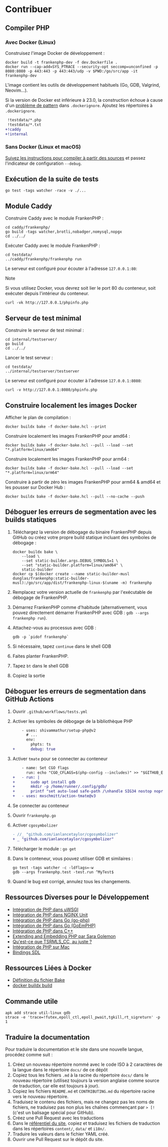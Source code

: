 # Contribuer

## Compiler PHP

### Avec Docker (Linux)

Construisez l'image Docker de développement :

```console
docker build -t frankenphp-dev -f dev.Dockerfile .
docker run --cap-add=SYS_PTRACE --security-opt seccomp=unconfined -p 8080:8080 -p 443:443 -p 443:443/udp -v $PWD:/go/src/app -it frankenphp-dev
```

L'image contient les outils de développement habituels (Go, GDB, Valgrind, Neovim...).

Si la version de Docker est inférieure à 23.0, la construction échoue à cause d'un [problème de pattern](https://github.com/moby/moby/pull/42676) dans `.dockerignore`. Ajoutez les répertoires à `.dockerignore`.

```patch
 !testdata/*.php
 !testdata/*.txt
+!caddy
+!internal
```

### Sans Docker (Linux et macOS)

[Suivez les instructions pour compiler à partir des sources](compile.md) et passez l'indicateur de configuration `--debug`.

## Exécution de la suite de tests

```console
go test -tags watcher -race -v ./...
```

## Module Caddy

Construire Caddy avec le module FrankenPHP :

```console
cd caddy/frankenphp/
go build -tags watcher,brotli,nobadger,nomysql,nopgx
cd ../../
```

Exécuter Caddy avec le module FrankenPHP :

```console
cd testdata/
../caddy/frankenphp/frankenphp run
```

Le serveur est configuré pour écouter à l'adresse `127.0.0.1:80`:

> [!NOTE]
>
> Si vous utilisez Docker, vous devrez soit lier le port 80 du conteneur, soit exécuter depuis l'intérieur du conteneur.

```console
curl -vk http://127.0.0.1/phpinfo.php
```

## Serveur de test minimal

Construire le serveur de test minimal :

```console
cd internal/testserver/
go build
cd ../../
```

Lancer le test serveur :

```console
cd testdata/
../internal/testserver/testserver
```

Le serveur est configuré pour écouter à l'adresse `127.0.0.1:8080`:

```console
curl -v http://127.0.0.1:8080/phpinfo.php
```

## Construire localement les images Docker

Afficher le plan de compilation :

```console
docker buildx bake -f docker-bake.hcl --print
```

Construire localement les images FrankenPHP pour amd64 :

```console
docker buildx bake -f docker-bake.hcl --pull --load --set "*.platform=linux/amd64"
```

Construire localement les images FrankenPHP pour arm64 :

```console
docker buildx bake -f docker-bake.hcl --pull --load --set "*.platform=linux/arm64"
```

Construire à partir de zéro les images FrankenPHP pour arm64 & amd64 et les pousser sur Docker Hub :

```console
docker buildx bake -f docker-bake.hcl --pull --no-cache --push
```

## Déboguer les erreurs de segmentation avec les builds statiques

1. Téléchargez la version de débogage du binaire FrankenPHP depuis GitHub ou créez votre propre build statique incluant des symboles de débogage :

   ```console
   docker buildx bake \
       --load \
       --set static-builder.args.DEBUG_SYMBOLS=1 \
       --set "static-builder.platform=linux/amd64" \
       static-builder
   docker cp $(docker create --name static-builder-musl dunglas/frankenphp:static-builder-musl):/go/src/app/dist/frankenphp-linux-$(uname -m) frankenphp
   ```

2. Remplacez votre version actuelle de `frankenphp` par l'exécutable de débogage de FrankenPHP.
3. Démarrez FrankenPHP comme d'habitude (alternativement, vous pouvez directement démarrer FrankenPHP avec GDB : `gdb --args frankenphp run`).
4. Attachez-vous au processus avec GDB :

   ```console
   gdb -p `pidof frankenphp`
   ```

5. Si nécessaire, tapez `continue` dans le shell GDB
6. Faites planter FrankenPHP.
7. Tapez `bt` dans le shell GDB
8. Copiez la sortie

## Déboguer les erreurs de segmentation dans GitHub Actions

1. Ouvrir `.github/workflows/tests.yml`
2. Activer les symboles de débogage de la bibliothèque PHP

   ```patch
       - uses: shivammathur/setup-php@v2
         # ...
         env:
           phpts: ts
   +       debug: true
   ```

3. Activer `tmate` pour se connecter au conteneur

   ```patch
       - name: Set CGO flags
         run: echo "CGO_CFLAGS=$(php-config --includes)" >> "$GITHUB_ENV"
   +   - run: |
   +       sudo apt install gdb
   +       mkdir -p /home/runner/.config/gdb/
   +       printf "set auto-load safe-path /\nhandle SIG34 nostop noprint pass" > /home/runner/.config/gdb/gdbinit
   +   - uses: mxschmitt/action-tmate@v3
   ```

4. Se connecter au conteneur
5. Ouvrir `frankenphp.go`
6. Activer `cgosymbolizer`

   ```patch
   - //_ "github.com/ianlancetaylor/cgosymbolizer"
   + _ "github.com/ianlancetaylor/cgosymbolizer"
   ```

7. Télécharger le module : `go get`
8. Dans le conteneur, vous pouvez utiliser GDB et similaires :

   ```console
   go test -tags watcher -c -ldflags=-w
   gdb --args frankenphp.test -test.run ^MyTest$
   ```

9. Quand le bug est corrigé, annulez tous les changements.

## Ressources Diverses pour le Développement

- [Intégration de PHP dans uWSGI](https://github.com/unbit/uwsgi/blob/master/plugins/php/php_plugin.c)
- [Intégration de PHP dans NGINX Unit](https://github.com/nginx/unit/blob/master/src/nxt_php_sapi.c)
- [Intégration de PHP dans Go (go-php)](https://github.com/deuill/go-php)
- [Intégration de PHP dans Go (GoEmPHP)](https://github.com/mikespook/goemphp)
- [Intégration de PHP dans C++](https://gist.github.com/paresy/3cbd4c6a469511ac7479aa0e7c42fea7)
- [Extending and Embedding PHP par Sara Golemon](https://books.google.fr/books?id=zMbGvK17_tYC&pg=PA254&lpg=PA254#v=onepage&q&f=false)
- [Qu'est-ce que TSRMLS_CC, au juste ?](http://blog.golemon.com/2006/06/what-heck-is-tsrmlscc-anyway.html)
- [Intégration de PHP sur Mac](https://gist.github.com/jonnywang/61427ffc0e8dde74fff40f479d147db4)
- [Bindings SDL](https://pkg.go.dev/github.com/veandco/go-sdl2@v0.4.21/sdl#Main)

## Ressources Liées à Docker

- [Définition du fichier Bake](https://docs.docker.com/build/customize/bake/file-definition/)
- [docker buildx build](https://docs.docker.com/engine/reference/commandline/buildx_build/)

## Commande utile

```console
apk add strace util-linux gdb
strace -e 'trace=!futex,epoll_ctl,epoll_pwait,tgkill,rt_sigreturn' -p 1
```

## Traduire la documentation

Pour traduire la documentation et le site dans une nouvelle langue, procédez comme suit :

1. Créez un nouveau répertoire nommé avec le code ISO à 2 caractères de la langue dans le répertoire `docs/` de ce dépôt
2. Copiez tous les fichiers `.md` à la racine du répertoire `docs/` dans le nouveau répertoire (utilisez toujours la version anglaise comme source de traduction, car elle est toujours à jour).
3. Copiez les fichiers `README.md` et `CONTRIBUTING.md` du répertoire racine vers le nouveau répertoire.
4. Traduisez le contenu des fichiers, mais ne changez pas les noms de fichiers, ne traduisez pas non plus les chaînes commençant par `> [!` (c'est un balisage spécial pour GitHub).
5. Créez une Pull Request avec les traductions
6. Dans le [référentiel du site](https://github.com/dunglas/frankenphp-website/tree/main), copiez et traduisez les fichiers de traduction dans les répertoires `content/`, `data/` et `i18n/`.
7. Traduire les valeurs dans le fichier YAML créé.
8. Ouvrir une Pull Request sur le dépôt du site.
